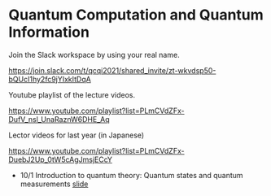 # Quantum Computation and Quantum Information

Join the Slack workspace by using your real name.

https://join.slack.com/t/qcqi2021/shared_invite/zt-wkvdsp50-bQUcI1hy2fc9jYIxkItDqA

Youtube playlist of the lecture videos.

https://www.youtube.com/playlist?list=PLmCVdZFx-DufV_nsl_UnaRaznW6DHE_Aq

Lector videos for last year (in Japanese)

https://www.youtube.com/playlist?list=PLmCVdZFx-DuebJ2Up_0tW5cAgJmsjECcY

* 10/1 Introduction to quantum theory: Quantum states and quantum measurements [slide](/tex/01_states_measurements.pdf)
